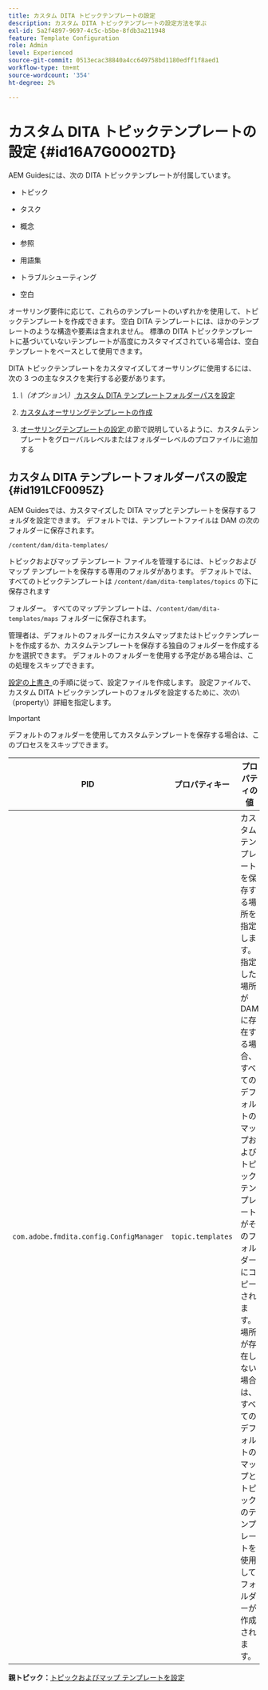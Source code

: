 ```yaml
---
title: カスタム DITA トピックテンプレートの設定
description: カスタム DITA トピックテンプレートの設定方法を学ぶ
exl-id: 5a2f4897-9697-4c5c-b5be-8fdb3a211948
feature: Template Configuration
role: Admin
level: Experienced
source-git-commit: 0513ecac38840a4cc649758bd1180edff1f8aed1
workflow-type: tm+mt
source-wordcount: '354'
ht-degree: 2%

---
```


# カスタム DITA トピックテンプレートの設定 {#id16A7G0O02TD}

AEM Guidesには、次の DITA トピックテンプレートが付属しています。

- トピック

- タスク

- 概念

- 参照

- 用語集

- トラブルシューティング

- 空白


オーサリング要件に応じて、これらのテンプレートのいずれかを使用して、トピックテンプレートを作成できます。 空白 DITA テンプレートには、ほかのテンプレートのような構造や要素は含まれません。 標準の DITA トピックテンプレートに基づいていないテンプレートが高度にカスタマイズされている場合は、空白テンプレートをベースとして使用できます。

DITA トピックテンプレートをカスタマイズしてオーサリングに使用するには、次の 3 つの主なタスクを実行する必要があります。

1. *\（オプション\）*[ カスタム DITA テンプレートフォルダーパスを設定 ](#id191LCF0095Z)

1. [カスタムオーサリングテンプレートの作成](conf-folder-level.md#id1917D0EG0HJ)

1. [ オーサリングテンプレートの設定 ](conf-folder-level.md#id1889D0IL0Y4) の節で説明しているように、カスタムテンプレートをグローバルレベルまたはフォルダーレベルのプロファイルに追加する


## カスタム DITA テンプレートフォルダーパスの設定 {#id191LCF0095Z}

AEM Guidesでは、カスタマイズした DITA マップとテンプレートを保存するフォルダを設定できます。 デフォルトでは、テンプレートファイルは DAM の次のフォルダーに保存されます。

`/content/dam/dita-templates/`

トピックおよびマップ テンプレート ファイルを管理するには、トピックおよびマップ テンプレートを保存する専用のフォルダがあります。 デフォルトでは、すべてのトピックテンプレートは `/content/dam/dita-templates/topics` の下に保存されます

フォルダー。 すべてのマップテンプレートは、`/content/dam/dita-templates/maps` フォルダーに保存されます。

管理者は、デフォルトのフォルダーにカスタムマップまたはトピックテンプレートを作成するか、カスタムテンプレートを保存する独自のフォルダーを作成するかを選択できます。 デフォルトのフォルダーを使用する予定がある場合は、この処理をスキップできます。

[ 設定の上書き ](download-install-additional-config-override.md#) の手順に従って、設定ファイルを作成します。 設定ファイルで、カスタム DITA トピックテンプレートのフォルダを設定するために、次の\（property\）詳細を指定します。

>[!IMPORTANT]
>
> デフォルトのフォルダーを使用してカスタムテンプレートを保存する場合は、このプロセスをスキップできます。

| PID | プロパティキー | プロパティの値 |
|---|------------|--------------|
| `com.adobe.fmdita.config.ConfigManager` | `topic.templates` | カスタムテンプレートを保存する場所を指定します。<br> 指定した場所が DAM に存在する場合、すべてのデフォルトのマップおよびトピックテンプレートがそのフォルダーにコピーされます。 場所が存在しない場合は、すべてのデフォルトのマップとトピックのテンプレートを使用してフォルダーが作成されます。 |

**親トピック：**&#x200B;[ トピックおよびマップ テンプレートを設定 ](conf-template-tags.md)
